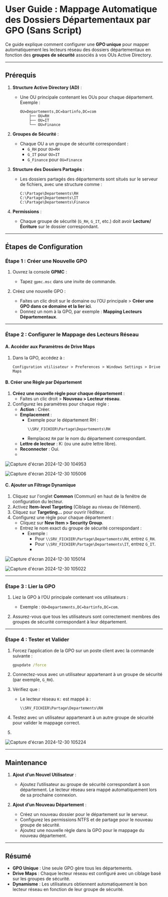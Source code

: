# User Guide : Mappage Automatique des Dossiers Départementaux par GPO (Sans Script)

Ce guide explique comment configurer une **GPO unique** pour mapper automatiquement les lecteurs réseau des dossiers départementaux en fonction des **groupes de sécurité** associés à vos OUs Active Directory.

---

## **Prérequis**

1. **Structure Active Directory (AD)** :
   - Une OU principale contenant les OUs pour chaque département.
     Exemple :
     ```
     OU=Departements,DC=bartinfo,DC=com
         ├── OU=RH
         ├── OU=IT
         └── OU=Finance
     ```

2. **Groupes de Sécurité** :
   - Chaque OU a un groupe de sécurité correspondant :
     - `G_RH` pour `OU=RH`
     - `G_IT` pour `OU=IT`
     - `G_Finance` pour `OU=Finance`

3. **Structure des Dossiers Partagés** :
   - Les dossiers partagés des départements sont situés sur le serveur de fichiers, avec une structure comme :
     ```
     C:\Partage\Departements\RH
     C:\Partage\Departements\IT
     C:\Partage\Departements\Finance
     ```

4. **Permissions** :
   - Chaque groupe de sécurité (`G_RH`, `G_IT`, etc.) doit avoir **Lecture/Écriture** sur le dossier correspondant.

---

## **Étapes de Configuration**

### **Étape 1 : Créer une Nouvelle GPO**
1. Ouvrez la console **GPMC** :
   - Tapez `gpmc.msc` dans une invite de commande.

2. Créez une nouvelle GPO :
   - Faites un clic droit sur le domaine ou l’OU principale > **Créer une GPO dans ce domaine et la lier ici**.
   - Donnez un nom à la GPO, par exemple : **Mapping Lecteurs Départementaux**.

---

### **Étape 2 : Configurer le Mappage des Lecteurs Réseau**

#### **A. Accéder aux Paramètres de Drive Maps**
1. Dans la GPO, accédez à :
   ```
   Configuration utilisateur > Preferences > Windows Settings > Drive Maps
   ```

#### **B. Créer une Règle par Département**
1. **Créez une nouvelle règle pour chaque département** :
   - Faites un clic droit > **Nouveau > Lecteur réseau**.
2. Configurez les paramètres pour chaque règle :
   - **Action** : Créer.
   - **Emplacement** :
     - Exemple pour le département RH :
       ```
       \\SRV_FICHIER\Partage\Departements\RH
       ```
     - Remplacez `RH` par le nom du département correspondant.
   - **Lettre de lecteur** : K: (ou une autre lettre libre).
   - **Reconnecter** : Oui.
   - 
![Capture d'écran 2024-12-30 104953](https://github.com/user-attachments/assets/46643e8f-5393-4fdb-b4f6-916bd3667901)

![Capture d'écran 2024-12-30 105006](https://github.com/user-attachments/assets/2838db5d-6d62-4399-817e-8e4f4b54e2e4)

#### **C. Ajouter un Filtrage Dynamique**
1. Cliquez sur l'onglet **Common** (Commun) en haut de la fenêtre de configuration du lecteur.
2. Activez **Item-level Targeting** (Ciblage au niveau de l’élément).
3. Cliquez sur **Targeting...** pour ouvrir l’éditeur.
4. Configurez une règle pour chaque département :
   - Cliquez sur **New Item > Security Group**.
   - Entrez le nom exact du groupe de sécurité correspondant :
     - Exemple :
       - Pour `\\SRV_FICHIER\Partage\Departements\RH`, entrez `G_RH`.
       - Pour `\\SRV_FICHIER\Partage\Departements\IT`, entrez `G_IT`.
       - 
![Capture d'écran 2024-12-30 105014](https://github.com/user-attachments/assets/9a682489-444d-4109-b6c7-17d72eb777b9)

![Capture d'écran 2024-12-30 105022](https://github.com/user-attachments/assets/957b8d6e-cd48-4cd9-b245-e9bcee9fbba7)

---

### **Étape 3 : Lier la GPO**
1. Liez la GPO à l’OU principale contenant vos utilisateurs :
   - Exemple : `OU=Departements,DC=bartinfo,DC=com`.

2. Assurez-vous que tous les utilisateurs sont correctement membres des groupes de sécurité correspondant à leur département.

---

### **Étape 4 : Tester et Valider**

1. Forcez l’application de la GPO sur un poste client avec la commande suivante :
   ```cmd
   gpupdate /force
   ```

2. Connectez-vous avec un utilisateur appartenant à un groupe de sécurité (par exemple, `G_RH`).
3. Vérifiez que :
   - Le lecteur réseau `K:` est mappé à :
     ```
     \\SRV_FICHIER\Partage\Departements\RH
     ```

4. Testez avec un utilisateur appartenant à un autre groupe de sécurité pour valider le mappage correct.
5. 
![Capture d'écran 2024-12-30 105224](https://github.com/user-attachments/assets/e940dfc9-5ca2-4187-879b-c0e01457ea7e)

---

## **Maintenance**

1. **Ajout d’un Nouvel Utilisateur** :
   - Ajoutez l’utilisateur au groupe de sécurité correspondant à son département. Le lecteur réseau sera mappé automatiquement lors de sa prochaine connexion.

2. **Ajout d’un Nouveau Département** :
   - Créez un nouveau dossier pour le département sur le serveur.
   - Configurez les permissions NTFS et de partage pour le nouveau groupe de sécurité.
   - Ajoutez une nouvelle règle dans la GPO pour le mappage du nouveau département.

---

## **Résumé**
- **GPO Unique** : Une seule GPO gère tous les départements.
- **Drive Maps** : Chaque lecteur réseau est configuré avec un ciblage basé sur les groupes de sécurité.
- **Dynamisme** : Les utilisateurs obtiennent automatiquement le bon lecteur réseau en fonction de leur groupe de sécurité.


